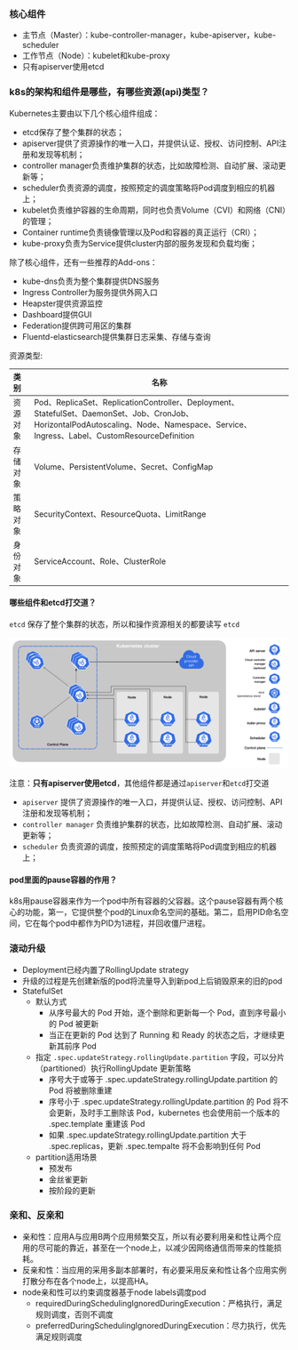 ### 核心组件

- 主节点（Master）：kube-controller-manager，kube-apiserver，kube-scheduler
- 工作节点（Node）：kubelet和kube-proxy
- 只有apiserver使用etcd

### k8s的架构和组件是哪些，有哪些资源(api)类型？

Kubernetes主要由以下几个核心组件组成：

* etcd保存了整个集群的状态；
* apiserver提供了资源操作的唯一入口，并提供认证、授权、访问控制、API注册和发现等机制；
* controller manager负责维护集群的状态，比如故障检测、自动扩展、滚动更新等；
* scheduler负责资源的调度，按照预定的调度策略将Pod调度到相应的机器上；
* kubelet负责维护容器的生命周期，同时也负责Volume（CVI）和网络（CNI）的管理；
* Container runtime负责镜像管理以及Pod和容器的真正运行（CRI）；
* kube-proxy负责为Service提供cluster内部的服务发现和负载均衡；

除了核心组件，还有一些推荐的Add-ons：

* kube-dns负责为整个集群提供DNS服务
* Ingress Controller为服务提供外网入口
* Heapster提供资源监控
* Dashboard提供GUI
* Federation提供跨可用区的集群
* Fluentd-elasticsearch提供集群日志采集、存储与查询

资源类型:

| 类别     | 名称                                                         |
| :------- | ------------------------------------------------------------ |
| 资源对象 | Pod、ReplicaSet、ReplicationController、Deployment、StatefulSet、DaemonSet、Job、CronJob、HorizontalPodAutoscaling、Node、Namespace、Service、Ingress、Label、CustomResourceDefinition |
| 存储对象 | Volume、PersistentVolume、Secret、ConfigMap                  |
| 策略对象 | SecurityContext、ResourceQuota、LimitRange                   |
| 身份对象 | ServiceAccount、Role、ClusterRole                            |

#### 哪些组件和etcd打交道？

`etcd` 保存了整个集群的状态，所以和操作资源相关的都要读写 `etcd`

![](../res/2021-03-26-16-59-28.png)

注意：**只有apiserver使用etcd**，其他组件都是通过`apiserver`和`etcd`打交道

* `apiserver` 提供了资源操作的唯一入口，并提供认证、授权、访问控制、API注册和发现等机制；
* `controller manager` 负责维护集群的状态，比如故障检测、自动扩展、滚动更新等；
* `scheduler` 负责资源的调度，按照预定的调度策略将Pod调度到相应的机器上；

#### pod里面的pause容器的作用？

k8s用pause容器来作为一个pod中所有容器的父容器。这个pause容器有两个核心的功能，第一，它提供整个pod的Linux命名空间的基础。第二，启用PID命名空间，它在每个pod中都作为PID为1进程，并回收僵尸进程。

### 滚动升级

- Deployment已经内置了RollingUpdate strategy
- 升级的过程是先创建新版的pod将流量导入到新pod上后销毁原来的旧的pod
- StatefulSet
  - 默认方式
    - 从序号最大的 Pod 开始，逐个删除和更新每一个 Pod，直到序号最小的 Pod 被更新
    - 当正在更新的 Pod 达到了 Running 和 Ready 的状态之后，才继续更新其前序 Pod
  - 指定 `.spec.updateStrategy.rollingUpdate.partition` 字段，可以分片（partitioned）执行RollingUpdate 更新策略
    - 序号大于或等于 .spec.updateStrategy.rollingUpdate.partition 的 Pod 将被删除重建
    - 序号小于 .spec.updateStrategy.rollingUpdate.partition 的 Pod 将不会更新，及时手工删除该 Pod，kubernetes 也会使用前一个版本的 .spec.template 重建该 Pod
    - 如果 .spec.updateStrategy.rollingUpdate.partition 大于 .spec.replicas，更新 .spec.tempalte 将不会影响到任何 Pod
  - partition适用场景
    - 预发布
    - 金丝雀更新
    - 按阶段的更新

### 亲和、反亲和

- 亲和性：应用A与应用B两个应用频繁交互，所以有必要利用亲和性让两个应用的尽可能的靠近，甚至在一个node上，以减少因网络通信而带来的性能损耗。
- 反亲和性：当应用的采用多副本部署时，有必要采用反亲和性让各个应用实例打散分布在各个node上，以提高HA。
- node亲和性可以约束调度器基于node labels调度pod
  - requiredDuringSchedulingIgnoredDuringExecution：严格执行，满足规则调度，否则不调度
  - preferredDuringSchedulingIgnoredDuringExecution：尽力执行，优先满足规则调度